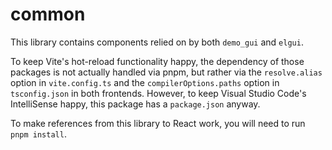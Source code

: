 # common

This library contains components relied on by both `demo_gui` and `elgui`.

To keep Vite's hot-reload functionality happy, the dependency of those packages is not actually handled via pnpm, but rather via the `resolve.alias` option in `vite.config.ts` and the `compilerOptions.paths` option in `tsconfig.json` in both frontends. However, to keep Visual Studio Code's IntelliSense happy, this package has a `package.json` anyway.

To make references from this library to React work, you will need to run `pnpm install`.
